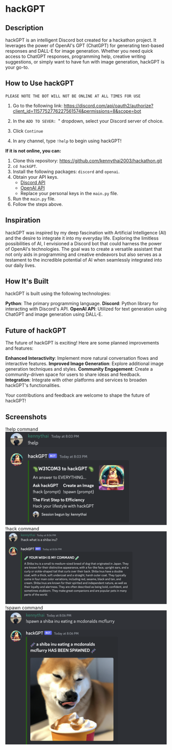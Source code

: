 # hackGPT

## Description

hackGPT is an intelligent Discord bot created for a hackathon project. It leverages the power of OpenAI's GPT (ChatGPT) for generating text-based responses and DALL-E for image generation. Whether you need quick access to ChatGPT responses, programming help, creative writing suggestions, or simply want to have fun with image generation, hackGPT is your go-to.

## How to Use hackGPT

`PLEASE NOTE THE BOT WILL NOT BE ONLINE AT ALL TIMES FOR USE`

1. Go to the following link:
   https://discord.com/api/oauth2/authorize?client_id=1157752776227561574&permissions=8&scope=bot

2. In the `ADD TO SEVER: `" dropdown, select your Discord server of choice.

3. Click `Continue`

4. In any channel, type `!help` to begin using hackGPT!

**If it is not online, you can:**

1. Clone this repository: https://github.com/kennythai2003/hackathon.git
2. `cd hackGPT`.
3. Install the following packages: `discord` and `openai`.
4. Obtain your API keys.
   - [Discord API](https://discord.com/developers/docs/intro)
   - [OpenAI API](https://platform.openai.com/account/api-keys)
   - Replace your personal keys in the `main.py` file.
5. Run the `main.py` file.
6. Follow the steps above.

## Inspiration

hackGPT was inspired by my deep fascination with Artificial Intelligence (AI) and the desire to integrate it into my everyday life. Exploring the limitless possibilities of AI, I envisioned a Discord bot that could harness the power of OpenAI's technologies. The goal was to create a versatile assistant that not only aids in programming and creative endeavors but also serves as a testament to the incredible potential of AI when seamlessly integrated into our daily lives.

## How It's Built

hackGPT is built using the following technologies:

**Python**: The primary programming language.
**Discord**: Python library for interacting with Discord's API.
**OpenAI API**: Utilized for text generation using ChatGPT and image generation using DALL-E.

## Future of hackGPT

The future of hackGPT is exciting! Here are some planned improvements and features:

**Enhanced Interactivity**: Implement more natural conversation flows and interactive features.
**Improved Image Generation**: Explore additional image generation techniques and styles.
**Community Engagement**: Create a community-driven space for users to share ideas and feedback.
**Integration**: Integrate with other platforms and services to broaden hackGPT's functionalities.

Your contributions and feedback are welcome to shape the future of hackGPT!

## Screenshots

!help command
<img src="src/!help.png" alt="!help image">
!hack command
<img src="src/!hack.png" alt="!hack image">
!spawn command
<img src="src/!spawn.png" alt="!spawn image">
